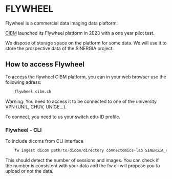 ﻿


# FLYWHEEL


Flywheel is a commercial data imaging data plaftorm.

[CIBM](https://cibm.ch/the-center/) launched its Flywheel platform in 2023 with a one year pilot test. 

We dispose of storage space on the platform for some data.
We will use it to store the prospective data of the SINERGIA project.


## How to access Flywheel 

To access the flywheel CIBM platform, you can in your web browser use the following adress:

```py
	flywheel.cibm.ch
```

Warning: You need to access it to be connected to one of the university VPN (UNIL, CHUV, UNIGE...).

To connect, you need to us your switch edu-ID profile. 



### Flywheel - CLI 

To include dicoms from CLI interface

```py
	fw ingest dicom path/to/dicom/directory connectomics-lab SINERGIA_dataset --subject 01 --session 01
```
 
 This should detect the number of sessions and images.
 You can check if the number is consistent with your data and the fw cli will propose you to upload or not the data. 








